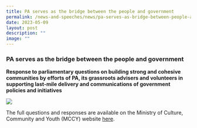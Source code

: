 ```yaml
---
title: PA serves as the bridge between the people and government
permalink: /news-and-speeches/news/pa-serves-as-bridge-between-people-and-government/
date: 2023-05-09
layout: post
description: ""
image: ""
---
```

### PA serves as the bridge between the people and government
**Response to parliamentary questions on building strong and cohesive communities by efforts of PA, its grassroots advisers and volunteers in supporting last-mile delivery and communications of government policies and initiatives**

![](/images/NewsRoom/Parliament%20House.jpg)

The full questions and responses are available on the Ministry of Culture, Community and Youth (MCCY) website [here](https://www.mccy.gov.sg/about-us/news-and-resources/parliamentary-matters/2023/May/PA-serves-as-the-bridge-between-the-people-and-government).